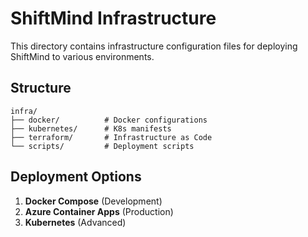 # ShiftMind Infrastructure

This directory contains infrastructure configuration files for deploying ShiftMind to various environments.

## Structure

```
infra/
├── docker/          # Docker configurations
├── kubernetes/      # K8s manifests
├── terraform/       # Infrastructure as Code
└── scripts/         # Deployment scripts
```

## Deployment Options

1. **Docker Compose** (Development)
2. **Azure Container Apps** (Production)
3. **Kubernetes** (Advanced)
